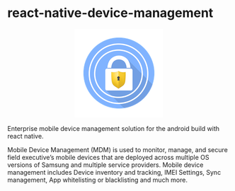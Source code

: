 ﻿# react-native-device-management

<p align="center"> <img src="./logo/lock-icon-200x200.png" alt="react-native-device-management logo"/> </p>

Enterprise mobile device management solution for the android build with react native.

Mobile Device Management (MDM) is used to monitor, manage, and secure field executive’s mobile devices that are deployed across multiple OS versions of Samsung and multiple service providers. Mobile device management includes Device inventory and tracking, IMEI Settings, Sync management, App whitelisting or blacklisting and much more.


